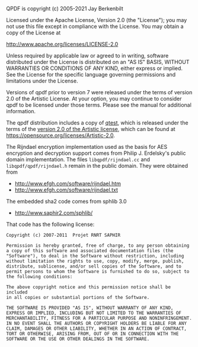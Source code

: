 QPDF is copyright (c) 2005-2021 Jay Berkenbilt

Licensed under the Apache License, Version 2.0 (the "License"); you may not use this file except in compliance with the License. You may obtain a copy of the License at

  http://www.apache.org/licenses/LICENSE-2.0

Unless required by applicable law or agreed to in writing, software distributed under the License is distributed on an "AS IS" BASIS, WITHOUT WARRANTIES OR CONDITIONS OF ANY KIND, either express or implied. See the License for the specific language governing permissions and limitations under the License.

Versions of qpdf prior to version 7 were released under the terms of version 2.0 of the Artistic License. At your option, you may continue to consider qpdf to be licensed under those terms. Please see the manual for additional information.

The qpdf distribution includes a copy of [qtest](http://qtest.qbilt.org), which is released under the terms of the [version 2.0 of the Artistic license](https://opensource.org/licenses/Artistic-2.0), which can be found at https://opensource.org/licenses/Artistic-2.0.

The Rijndael encryption implementation used as the basis for AES encryption and decryption support comes from Philip J. Erdelsky's public domain implementation.  The files `libqpdf/rijndael.cc` and `libqpdf/qpdf/rijndael.h` remain in the public domain.  They were obtained from
* http://www.efgh.com/software/rijndael.htm
* http://www.efgh.com/software/rijndael.txt

The embedded sha2 code comes from sphlib 3.0
* http://www.saphir2.com/sphlib/

That code has the following license:
  ```
  Copyright (c) 2007-2011  Projet RNRT SAPHIR

  Permission is hereby granted, free of charge, to any person obtaining
  a copy of this software and associated documentation files (the
  "Software"), to deal in the Software without restriction, including
  without limitation the rights to use, copy, modify, merge, publish,
  distribute, sublicense, and/or sell copies of the Software, and to
  permit persons to whom the Software is furnished to do so, subject to
  the following conditions:

  The above copyright notice and this permission notice shall be included
  in all copies or substantial portions of the Software.

  THE SOFTWARE IS PROVIDED "AS IS", WITHOUT WARRANTY OF ANY KIND,
  EXPRESS OR IMPLIED, INCLUDING BUT NOT LIMITED TO THE WARRANTIES OF
  MERCHANTABILITY, FITNESS FOR A PARTICULAR PURPOSE AND NONINFRINGEMENT.
  IN NO EVENT SHALL THE AUTHORS OR COPYRIGHT HOLDERS BE LIABLE FOR ANY
  CLAIM, DAMAGES OR OTHER LIABILITY, WHETHER IN AN ACTION OF CONTRACT,
  TORT OR OTHERWISE, ARISING FROM, OUT OF OR IN CONNECTION WITH THE
  SOFTWARE OR THE USE OR OTHER DEALINGS IN THE SOFTWARE.
  ```
